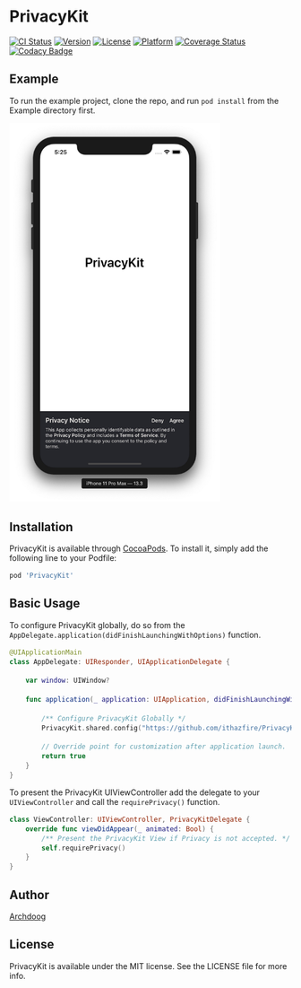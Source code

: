 # PrivacyKit

[![CI Status](https://travis-ci.org/ithazfire/PrivacyKit.svg?branch=master)](https://travis-ci.org/ithazfire/PrivacyKit/settings)
[![Version](https://img.shields.io/cocoapods/v/PrivacyKit.svg?style=flat)](https://cocoapods.org/pods/PrivacyKit)
[![License](https://img.shields.io/cocoapods/l/PrivacyKit.svg?style=flat)](https://cocoapods.org/pods/PrivacyKit)
[![Platform](https://img.shields.io/cocoapods/p/PrivacyKit.svg?style=flat)](https://cocoapods.org/pods/PrivacyKit)
[![Coverage Status](https://coveralls.io/repos/github/ithazfire/PrivacyKit/badge.svg?branch=master)](https://coveralls.io/github/ithazfire/PrivacyKit?branch=master)
[![Codacy Badge](https://api.codacy.com/project/badge/Grade/ec0c6633ce234ec09cab393f2828958f)](https://app.codacy.com/gh/ithazfire/PrivacyKit?utm_source=github.com&utm_medium=referral&utm_content=ithazfire/PrivacyKit&utm_campaign=Badge_Grade_Dashboard)

## Example

To run the example project, clone the repo, and run `pod install` from the Example directory first.

<img src="/Docs/img/PrivacyKit-Basic.jpg" alt="Basic Example Screenshot" width="376px"/>

## Installation

PrivacyKit is available through [CocoaPods](https://cocoapods.org). To install
it, simply add the following line to your Podfile:

```ruby
pod 'PrivacyKit'
```

## Basic Usage

To configure PrivacyKit globally, do so from the
`AppDelegate.application(didFinishLaunchingWithOptions)` function.

```swift
@UIApplicationMain
class AppDelegate: UIResponder, UIApplicationDelegate {

    var window: UIWindow?

    func application(_ application: UIApplication, didFinishLaunchingWithOptions launchOptions: [UIApplicationLaunchOptionsKey: Any]?) -> Bool {

        /** Configure PrivacyKit Globally */
        PrivacyKit.shared.config("https://github.com/ithazfire/PrivacyKit")

        // Override point for customization after application launch.
        return true
    }
}
```

To present the PrivacyKit UIViewController add the delegate to your `UIViewController`
and call the `requirePrivacy()` function.

```swift
class ViewController: UIViewController, PrivacyKitDelegate {
    override func viewDidAppear(_ animated: Bool) {
        /** Present the PrivacyKit View if Privacy is not accepted. */
        self.requirePrivacy()
    }
}
```

## Author

[Archdoog](https://github.com/Archdoog)

## License

PrivacyKit is available under the MIT license. See the LICENSE file for more info.
